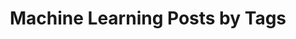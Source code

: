 ---
layout: archive
permalink: /machine-learning/
title: "Machine Learning Posts by Tags"
author_profile: true
header:
    image: "/images/books.jpg"
---